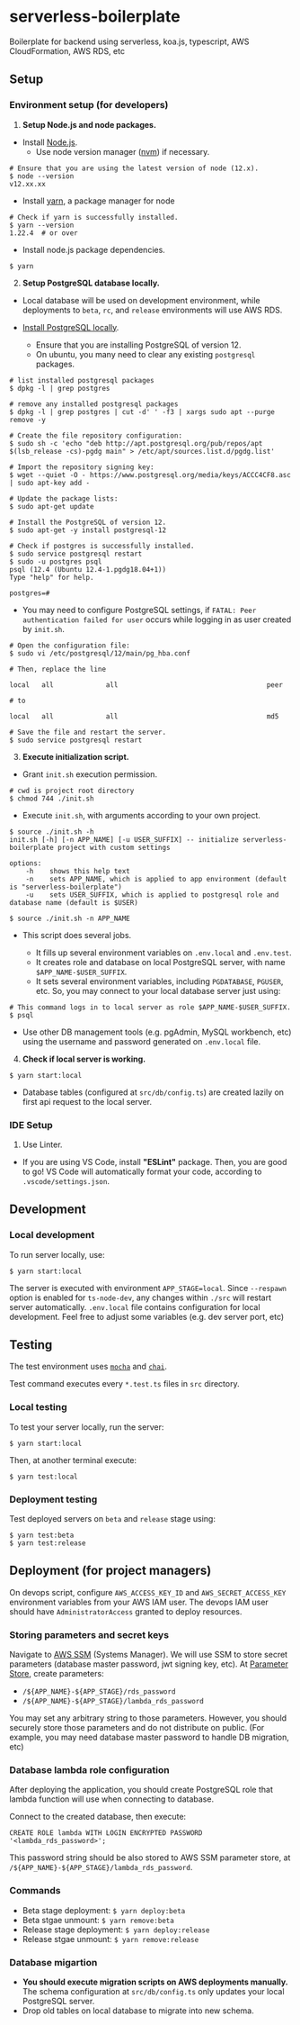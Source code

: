 # serverless-boilerplate

Boilerplate for backend using serverless, koa.js, typescript, AWS CloudFormation, AWS RDS, etc

## Setup

### Environment setup (for developers)

1. **Setup Node.js and node packages.**

- Install [Node.js](https://nodejs.org/en/download/).
  - Use node version manager ([nvm](https://github.com/nvm-sh/nvm)) if necessary.

```
# Ensure that you are using the latest version of node (12.x).
$ node --version
v12.xx.xx
```

- Install [yarn](https://classic.yarnpkg.com/en/docs/install), a package manager for node

```
# Check if yarn is successfully installed.
$ yarn --version
1.22.4  # or over
```

- Install node.js package dependencies.

```
$ yarn
```

2. **Setup PostgreSQL database locally.**

- Local database will be used on development environment, while deployments to `beta`, `rc`, and `release` environments will use AWS RDS.

- [Install PostgreSQL locally](https://www.postgresql.org/download/).
  - Ensure that you are installing PostgreSQL of version 12.
  - On ubuntu, you many need to clear any existing `postgresql` packages.

```
# list installed postgresql packages
$ dpkg -l | grep postgres

# remove any installed postgresql packages
$ dpkg -l | grep postgres | cut -d' ' -f3 | xargs sudo apt --purge remove -y

# Create the file repository configuration:
$ sudo sh -c 'echo "deb http://apt.postgresql.org/pub/repos/apt $(lsb_release -cs)-pgdg main" > /etc/apt/sources.list.d/pgdg.list'

# Import the repository signing key:
$ wget --quiet -O - https://www.postgresql.org/media/keys/ACCC4CF8.asc | sudo apt-key add -

# Update the package lists:
$ sudo apt-get update

# Install the PostgreSQL of version 12.
$ sudo apt-get -y install postgresql-12

# Check if postgres is successfully installed.
$ sudo service postgresql restart
$ sudo -u postgres psql
psql (12.4 (Ubuntu 12.4-1.pgdg18.04+1))
Type "help" for help.

postgres=#
```

- You may need to configure PostgreSQL settings, if `FATAL: Peer authentication failed for user` occurs while logging in as user created by `init.sh`.

```
# Open the configuration file:
$ sudo vi /etc/postgresql/12/main/pg_hba.conf

# Then, replace the line

local   all             all                                     peer

# to

local   all             all                                     md5

# Save the file and restart the server.
$ sudo service postgresql restart
```

3. **Execute initialization script.**

- Grant `init.sh` execution permission.

```
# cwd is project root directory
$ chmod 744 ./init.sh
```

- Execute `init.sh`, with arguments according to your own project.

```
$ source ./init.sh -h
init.sh [-h] [-n APP_NAME] [-u USER_SUFFIX] -- initialize serverless-boilerplate project with custom settings

options:
    -h    shows this help text
    -n    sets APP_NAME, which is applied to app environment (default is "serverless-boilerplate")
    -u    sets USER_SUFFIX, which is applied to postgresql role and database name (default is $USER)

$ source ./init.sh -n APP_NAME
```

- This script does several jobs.

  - It fills up several environment variables on `.env.local` and `.env.test`.
  - It creates role and database on local PostgreSQL server, with name `$APP_NAME-$USER_SUFFIX`.
  - It sets several environment variables, including `PGDATABASE`, `PGUSER`, etc. So, you may connect to your local database server just using:

```
# This command logs in to local server as role $APP_NAME-$USER_SUFFIX.
$ psql
```

- Use other DB management tools (e.g. pgAdmin, MySQL workbench, etc) using the username and password generated on `.env.local` file.

4. **Check if local server is working.**

```
$ yarn start:local
```

- Database tables (configured at `src/db/config.ts`) are created lazily on first api request to the local server.

### IDE Setup

1. Use Linter.

- If you are using VS Code, install **"ESLint"** package. Then, you are good to go! VS Code will automatically format your code, according to `.vscode/settings.json`.

## Development

### Local development

To run server locally, use:

```
$ yarn start:local
```

The server is executed with environment `APP_STAGE=local`. Since `--respawn` option is enabled for `ts-node-dev`, any changes within `./src` will restart server automatically. `.env.local` file contains configuration for local development. Feel free to adjust some variables (e.g. dev server port, etc)

## Testing

The test environment uses [`mocha`](https://mochajs.org/) and [`chai`](https://www.chaijs.com/).

Test command executes every `*.test.ts` files in `src` directory.

### Local testing

To test your server locally, run the server:

```
$ yarn start:local
```

Then, at another terminal execute:

```
$ yarn test:local
```

### Deployment testing

Test deployed servers on `beta` and `release` stage using:

```
$ yarn test:beta
$ yarn test:release
```

## Deployment (for project managers)

On devops script, configure `AWS_ACCESS_KEY_ID` and `AWS_SECRET_ACCESS_KEY` environment variables from your AWS IAM user. The devops IAM user should have `AdministratorAccess` granted to deploy resources.

### Storing parameters and secret keys

Navigate to [AWS SSM](https://ap-northeast-2.console.aws.amazon.com/systems-manager/home) (Systems Manager). We will use SSM to store secret parameters (database master password, jwt signing key, etc). At [Parameter Store](https://ap-northeast-2.console.aws.amazon.com/systems-manager/parameters), create parameters:

- `/${APP_NAME}-${APP_STAGE}/rds_password`
- `/${APP_NAME}-${APP_STAGE}/lambda_rds_password`

You may set any arbitrary string to those parameters. However, you should securely store those parameters and do not distribute on public. (For example, you may need database master password to handle DB migration, etc)

### Database lambda role configuration

After deploying the application, you should create PostgreSQL role that lambda function will use when connecting to database.

Connect to the created database, then execute:

```
CREATE ROLE lambda WITH LOGIN ENCRYPTED PASSWORD '<lambda_rds_password>';
```

This password string should be also stored to AWS SSM parameter store, at `/${APP_NAME}-${APP_STAGE}/lambda_rds_password`.

### Commands

- Beta stage deployment: `$ yarn deploy:beta`
- Beta stgae unmount: `$ yarn remove:beta`
- Release stage deployment: `$ yarn deploy:release`
- Release stgae unmount: `$ yarn remove:release`

### Database migartion

- **You should execute migration scripts on AWS deployments manually.** The schema configuration at `src/db/config.ts` only updates your local PostgreSQL server.
- Drop old tables on local database to migrate into new schema.
